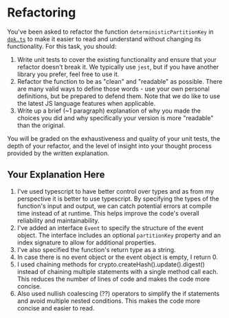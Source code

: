 # Refactoring

You've been asked to refactor the function `deterministicPartitionKey` in [`dpk.ts`](src/dpk.ts) to make it easier to read and understand without changing its functionality. For this task, you should:

1. Write unit tests to cover the existing functionality and ensure that your refactor doesn't break it. We typically use `jest`, but if you have another library you prefer, feel free to use it.
2. Refactor the function to be as "clean" and "readable" as possible. There are many valid ways to define those words - use your own personal definitions, but be prepared to defend them. Note that we do like to use the latest JS language features when applicable.
3. Write up a brief (~1 paragraph) explanation of why you made the choices you did and why specifically your version is more "readable" than the original.

You will be graded on the exhaustiveness and quality of your unit tests, the depth of your refactor, and the level of insight into your thought process provided by the written explanation.

## Your Explanation Here
1. I've used typescript to have better control over types and as from my perspective it is better to use typescript.
   By specifying the types of the function's input and output, we can catch potential errors at compile time instead of at runtime. This helps improve the code's overall reliability and maintainability.
2. I've added an interface `Event` to specify the structure of the event object. The interface includes an optional `partitionKey` property and an index signature to allow for additional properties.
3. I've also specified the function's return type as a string.
4. In case there is no event object or the event object is empty, I return 0.
5. I used chaining methods for crypto.createHash().update().digest() instead of chaining multiple statements with a single method call each. This reduces the number of lines of code and makes the code more concise.
6. Also used nullish coalescing (??) operators to simplify the if statements and avoid multiple nested conditions. This makes the code more concise and easier to read.